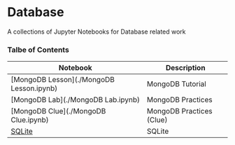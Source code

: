 # Database
A collections of Jupyter Notebooks for Database related work

### Talbe of Contents ###
|Notebook|Description|
|--------------|-----------------------------------|
|[MongoDB Lesson](./MongoDB Lesson.ipynb)|MongoDB Tutorial|
|[MongoDB Lab](./MongoDB Lab.ipynb)|MongoDB Practices|
|[MongoDB Clue](./MongoDB Clue.ipynb)|MongoDB Practices (Clue)|
|[SQLite](./SQLite.ipynb)|SQLite|
